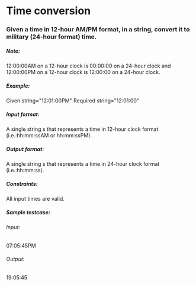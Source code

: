 Time conversion
===============
### Given a time in 12-hour AM/PM format, in a string, convert it to military (24-hour format) time.
##### Note:
12:00:00AM on a 12-hour clock is 00:00:00 on a 24-hour clock and 12:00:00PM on a 12-hour clock is 12:00:00 on a 24-hour clock.

##### Example:
Given string="12:01:00PM"
Required string="12:01:00"

##### Input format:
A single string s that represents a time in 12-hour clock format (i.e.:hh:mm:ssAM or hh:mm:ssPM).

##### Output format:
A single string s that represents a time in 24-hour clock format (i.e.:hh:mm:ss).

##### Constraints:
All input times are valid.

##### Sample testcase:
###### Input:
07:05:45PM
###### Output: 
19:05:45
